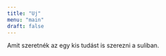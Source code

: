 ```yaml
---
title: "Uj"
menu: "main"
draft: false
---
```


Amit szeretnék az egy kis tudást is szerezni a suliban.
